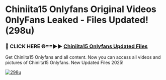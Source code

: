 # Chiniita15 Onlyfans Original Videos 0nlyFans Leaked - Files Updated! (298u)

<h3>🔴 CLICK HERE 🌐==►► <a href="https://tinyurl.com/ehrbuxhb" rel="nofollow">Chiniita15 Onlyfans Updated Files</a></h3>

Get Chiniita15 Onlyfans and all content. Now you can access all videos and pictures of Chiniita15 Onlyfans. New Updated Files 2025!

[![298u](https://i.imgur.com/lVYEuWS.gif)](https://tinyurl.com/ehrbuxhb)
